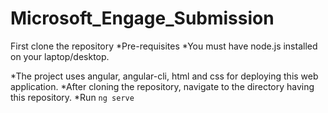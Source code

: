 # Microsoft_Engage_Submission

First clone the repository
*Pre-requisites
*You must have node.js installed on your laptop/desktop.

*The project uses angular, angular-cli, html and css for deploying this web application.
*After cloning the repository, navigate to the directory having this repository.
*Run ```ng serve ```
